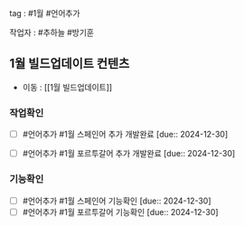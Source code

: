 
tag : #1월  #언어추가  

작업자 :  #추하늘   #방기훈 

## 1월 빌드업데이트 컨텐츠
- 이동 : [[1월 빌드업데이트]]


### 작업확인
- [ ] #언어추가    #1월  스페인어 추가 개발완료  [due:: 2024-12-30]
- [ ] #언어추가    #1월  포르투갈어 추가 개발완료  [due:: 2024-12-30]


### 기능확인
- [ ] #언어추가   #1월  스페인어 기능확인  [due:: 2024-12-30]
- [ ] #언어추가   #1월  포르투갈어 기능확인  [due:: 2024-12-30]
